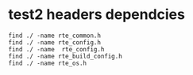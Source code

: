
# test2 headers dependcies

```
find ./ -name rte_common.h
find ./ -name rte_config.h
find ./ -name  rte_config.h
find ./ -name rte_build_config.h
find ./ -name rte_os.h
```